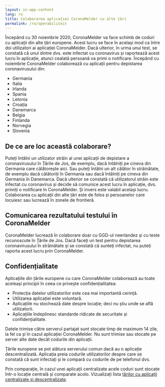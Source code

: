 ```yaml
---
layout: in-app-content
lang: ro
title: Colaborarea aplicației CoronaMelder cu alte țări
permalink: /ro/operabiliteit
---
```


Începând cu 30 noiembrie 2020, CoronaMelder va face schimb de coduri cu aplicații din alte țări europene. Acest lucru se face în același mod ca între doi utilizatori ai aplicației CoronaMelder. Dacă ulterior, în urma unui test, se constată că unul dintre dvs. este infectat cu coronavirus și raportează acest lucru în aplicație, atunci cealată persoană va primi o notificare.
Începând cu  noiembrie CoronaMelder colaborează cu aplicații pentru depistarea coronavirusului din:

- Germania
- Italia
- Irlanda
- Spania
- Letonia
- Croația
- Danemarca
- Belgia
- Finlanda
- Norvegia
- Slovenia

## De ce are loc această colaborare?


Puteți întâlni un utilizator străin al unei aplicații de depistare a coronavirusului în Țările de Jos, de exemplu, dacă întâlniți pe cineva din Germania care călătorește aici. Sau puteți întâlni un alt călător în străinătate, de exemplu dacă călătoriți în Germania sau dacă întâlniți pe cineva din Germania în Danemarca.
Dacă ulterior se constată că utilizatorul străin este infectat cu coronavirus și decide să comunice acest lucru în aplicație, dvs. primiți o notificare în CoronaMelder. Și invers este valabil același lucru. Colaborarea cu aplicații din alte țări este de folos și persoanelor care locuiesc sau lucrează în zonele de frontieră. 

## Comunicarea rezultatului testului în CoronaMelder

CoronaMelder lucrează în colaborare doar cu GGD-ul neerlandez și cu teste recunoscute în Țările de Jos. Dacă faceți un test pentru depistarea coronavirusului în străinătate și se constată că sunteți infectat, nu puteți raporta acest lucru prin CoronaMelder.
## Confidențialitate

Aplicațiile din țările europene cu care CoronaMelder colaborează au toate aceleași principii în ceea ce privește confidențialitatea:

- Protecția datelor utilizatorilor este cea mai importantă cerință.
- Utilizarea aplicației este voluntară.
- Aplicațiile nu stochează date despre locație; deci nu știu unde se află utilizatorii.
- Aplicațiile îndeplinesc standarde ridicate de securitate și confidențialitate.

Datele trimise către serverul partajat sunt stocate timp de maximum 14 zile, la fel ca și în cazul aplicației CoronaMelder. Nu sunt trimise sau stocate pe server alte date decât codurile din aplicații.

Țările europene se pot alătura serverului comun dacă au o aplicație descentralizată. Aplicația preia codurile utilizatorilor despre care se constată că sunt infectați și le compară cu codurile de pe telefonul dvs.

Prin comparație, în cazul unei aplicații centralizate acele coduri sunt stocate într-o locație centrală și comparate acolo. Vizualizați lista [țărilor cu aplicații centralizate și descentralizate](https://ec.europa.eu/info/live-work-travel-eu/health/coronavirus-response/travel-during-coronavirus-pandemic/how-tracing-and-warning-apps-can-help-during-pandemic_en).

